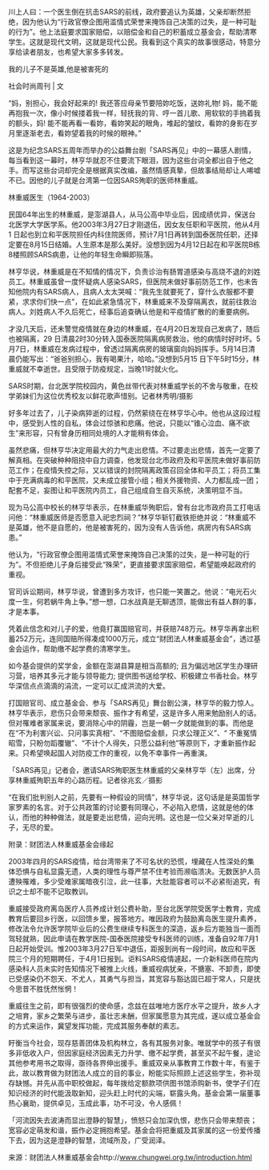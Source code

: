 川上人曰：一个医生倒在抗击SARS的前线，政府要追认为英雄，父亲却断然拒绝，因为他认为“行政官僚企图用滥情式荣誉来掩饰自己决策的过失，是一种可耻的行为”。他上法庭要求国家赔偿，以赔偿金和自己的积蓄成立基金会，帮助清寒学生。这就是现代文明，这就是现代公民。我看到这个真实的故事很感动，特意分享给读者朋友，也希望大家多多转发。

我的儿子不是英雄,他是被害死的

社会时尚周刊 | 文

“妈，别担心，我会好起来的! 我还答应母亲节要陪妳吃饭，送妳礼物! 妈，能不能再抱我一次，像小时候搂着我一样，轻抚我的背、哼一首儿歌、用软软的手摀着我的额头，妈! 能不能再看一看妳，看妳笑起的眼角，堆起的皱纹，看妳的身影在岁月里逐渐老去，看妳望着我的时候的眼神。”

这是为纪念SARS五周年而举办的公益舞台剧「SARS再见」中的一幕感人剧情，每当看到这一幕时，林亨华就忍不住要流下眼泪，因为这些台词全都出自于他之手。而写这些台词却完全是根据真实改编，虽然情感真摰，但故事结局却让人唏嘘不已。因他的儿子就是台湾第一位因SARS殉职的医师林重威。

林重威医生（1964-2003）

民国64年出生的林重威，是澎湖县人，从马公高中毕业后，因成绩优异，保送台北医学大学医学系。他2003年3月27日才刚退伍，因女友任职和平医院，他从4月1 日起也到立和平医院担任内科住院医师，预计7月1日再转到国泰医院任职，还择定要在8月15日结婚。人生原本是那么美好。没想到因为4月12日起在和平医院B栋8楼照顾SARS病患，让他的年轻生命瞬即殒落。

林亨华说，林重威是在不知情的情况下，负责诊治有肠胃道感染与高烧不退的刘姓员工。林重威虽曾一度怀疑病人感染SARS，但医院未做好事前防范工作，也未告知他院内有SARS病人，且病人太太哭喊：“我先生就要死了，穿什么衣服都不要紧，求求你们快一点”，在如此紧急情况下，林重威来不及穿隔离衣，就前往救治病人。刘姓病人不久后死亡，经事后追查确认他是和平疫情扩散的的重要病例。

才没几天后，还未警觉疫情就在身边的林重威，在4月20日发现自己发病了，随后也被隔离，29 日清晨2时30分转入国泰医院隔离病房救治，他的病情时好时坏。5月7日，林重威在发病过程中，曾透过隔离病房的玻璃窗向妈妈挥手。5月14日清晨仍能写出：“爸爸别担心，我有喝果汁，哈哈。”没想到5月15 日下午5时15分，林重威就不幸逝世。且受限于防疫规定，当晚11时就火化。

SARS时期，台北医学院校园内，黄色丝带代表对林重威学长的不舍与敬重，在校学弟妹们为这位优秀校友以鲜花歌声惜别。记者林秀明/摄影

好多年过去了，儿子染病猝逝的过程，仍然萦绕在在林亨华心中。他也从这段过程中，感受到人性的自私，体会过惊骇和悲痛。他说，只能以“锥心泣血、痛不欲生”来形容，只有曾身历相同处境的人才能稍有体会。

虽然悲痛，但林亨华决定用最大的力气走出悲情。不过要走出悲情，首先一定要了解真相。在突破种种阻挠中自力调查，他发现台北市政府及和平医院未做好事前防范工作；在疫情失控之际，又以错误的封院隔离政策召回全体和平员工；将员工集中于充满病毒的和平医院，又未成立接管小组；相关外援物资、人力都乱成一团；配套不足，妄图让和平医院内员工，自己组成自生自灭系统，决策明显不当。

现为马公高中校长的林亨华表示，在林重威华殉职后，曾有台北市政府员工打电话问他：“林重威医师是否愿意入祀忠烈祠？”林亨华斩钉截铁拒绝并说：“林重威不是英雄，他不是自愿的，他是被害死的，因为没有人告诉他，病房内有SARS病患。”

他认为，“行政官僚企图用滥情式荣誉来掩饰自己决策的过失，是一种可耻的行为”。不但拒绝儿子身后接受此“殊荣”，更直接要求国家赔偿，希望能唤起政府的重视。

官司诉讼期间，林亨华说，曾遭到多方攻讦，也只能一笑置之。他说：“电光石火度一生，何若蜗牛角上争。”想一想，口水战真是无聊透顶，能做出有益人群的事，才是本事。

凭着此信念和对儿子的爱，他竟打赢国赔官司，并获赔748万元。林亨华再拿出积蓄252万元，连同国赔所得凑成1000万元，成立“财团法人林重威基金会”，透过基金会运作，帮助缴不起学费的清寒学生。

如今基会提供的奖学金，金额在澎湖县算是相当高额的; 且为偏远地区学生办理研习营，培养其多元才能与领导能力; 提供图书送给学校、积极建立书香社会。林亨华深信点点滴滴的涓流，一定可以汇成洪流的大爱。

打国赔官司、成立基金会、参与「SARS再见」舞台剧公演，林亨华的毅力惊人。林亨华表示，悲伤只会带来颓丧、振作才有希望，这是许多人用来勉励别人的话。但对罹难者家属来说，要消除心中的阴霾，岂是一朝一夕就能做到的事。而他是在“不为利害兴讼、只问事实真相”、“不图赔偿金额，只求公理正义”、“ 不重冤情昭雪，只盼勿蹈覆辙”、“不计个人得失，只愿公益利他”等原则下，才重新振作起来。只希望唤起国人对防疫工作的重视，以免不幸事件一再重演。

「SARS再见」记者会，邀请SARS殉职医生林重威的父亲林亨华（左）出席，分享林重威殉职五年的心路历程。记者徐兆玄／摄影

“在我们批判别人之前，先要有一种假设的同情”，林亨华说，这句话是是英国哲学家罗素的名言。对于公共政策的讨论要有同理心，不必陷入悲情，这就是他的体认，而他的种种做法，就是要走出悲情，迎向光明。这也是一位父亲对早逝的儿子，无尽的爱。

附录：财团法人林重威基金会缘起

2003年四月的SARS疫情，给台湾带来了不可名状的恐慌，埋藏在人性深处的集体恐惧与自私显露无遗，人类的理性与尊严禁不住考验而濒临溃决。无数医护人员遭殃罹难，多少受难家属暗夜引泣，此一往事，大肚能容者可以不必紧衔追究，有识之士却不能不记取教训。

重威接受政府离岛医疗人员养成计划公费补助，至台北医学院受医学士教育，完成教育后要回乡行医，以回馈乡里，报答地方。唯因政府为鼓励离岛医生提升素养，修改法令允许医学院毕业后的公费生继续专科医生的深造，返乡后方能独当一面而驾轻就熟，因此申请在教学医院-国泰医院接受专科医师的训练，准备自92年7月1日起开始受训。惟2003年3月27日军中退伍，距报到尚有一段时间，故应和平医院三个月的短期聘任，于4月1日报到。讵料SARS疫情遽起，一介新科医师在院内感染科人员未实时告知情况下被推上火线，重威视病犹亲，不搪塞、不卸责，即使已受感染仍不怨天、不尤人，其勇气与担当，其宽容与豁达固已超于常人，只是抚今思昔不胜怃然怅惘！

重威往生之前，即有很强烈的使命感，念兹在兹唯地方医疗水平之提升，故乡人才之培育，家乡之繁荣与进步，虽壮志未酬，但家属愿意为其完成，遂以成立基金会的方式来运作，冀望发挥功能，完成其服务奉献的素志。

盱衡当今社会，现存慈善团体及机构林立，各有其服务对象。唯就学中的孩子有很多非低收入户，但因家庭经济因素无力升学、缴不起学费，甚至买不起午餐，遑论其他参考用书之取得，亟待各界伸出援手。重威双亲从事教育工作数十年，有鉴于此，故以教育做为财团法人成立的目的事业，盼能实际照顾上述这些学生，弥补现存缺憾。并先从高中职校做起，每年拨给定额款项供图书馆添购新书，使学子们在知识经济的时代能汲取新知，迎头赶上时代的尖端，崭露头角。基金会第一届董事热心襄助，提供卓见，玉成此事，功不可没，令人感佩！

「河流因失去波涛而显出澄静的智慧」，愤怒只会加深仇恨，悲伤只会带来颓丧；宽容必定萌发和谐，振作必定拥抱希望。基金会将把重威及其家属的这一份爱传播下去，因为这是澄静的智慧，流域所及，广受润泽。

来源：财团法人林重威基金会http://www.chungwei.org.tw/introduction.html


